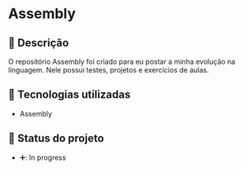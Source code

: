 # Assembly

## :memo: Descrição
O repositório Assembly foi criado para eu postar a minha evolução na linguagem.
Nele possui testes, projetos e exercícios de aulas.

## :wrench: Tecnologias utilizadas
* Assembly

## :dart: Status do projeto
* ➕:  In progress
